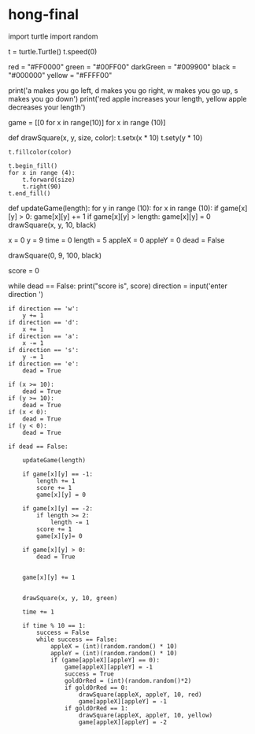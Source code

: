 # hong-final
import turtle
import random

t = turtle.Turtle()
t.speed(0)

red = "#FF0000"
green = "#00FF00"
darkGreen = "#009900"
black = "#000000"
yellow = "#FFFF00"

print('a makes you go left, d makes you go right, w makes you go up, s makes you go down')
print('red apple increases your length, yellow apple decreases your length')

game = [[0 for x in range(10)] for x in range (10)]

def drawSquare(x, y, size, color):
    t.setx(x * 10)
    t.sety(y * 10)

    t.fillcolor(color)

    t.begin_fill()
    for x in range (4):
        t.forward(size)
        t.right(90)
    t.end_fill()

def updateGame(length):
    for y in range (10):
        for x in range (10):
            if game[x][y] > 0:
                game[x][y] += 1
            if game[x][y] > length:
                game[x][y] = 0
                drawSquare(x, y, 10, black)

x = 0
y = 9
time = 0
length = 5
appleX = 0
appleY = 0
dead = False

drawSquare(0, 9, 100, black)

score = 0

while dead == False:
    print("score is", score)
    direction = input('enter direction ')

    if direction == 'w':
        y += 1
    if direction == 'd':
        x += 1
    if direction == 'a':
        x -= 1
    if direction == 's':
        y -= 1
    if direction == 'e':
        dead = True
   
    if (x >= 10):
        dead = True
    if (y >= 10):
        dead = True
    if (x < 0):
        dead = True
    if (y < 0):
        dead = True
   
    if dead == False:

        updateGame(length)

        if game[x][y] == -1:
            length += 1
            score += 1 
            game[x][y] = 0

        if game[x][y] == -2:
            if length >= 2:
                length -= 1
            score += 1
            game[x][y]= 0 
       
        if game[x][y] > 0:
            dead = True
       

        game[x][y] += 1


        drawSquare(x, y, 10, green)

        time += 1

        if time % 10 == 1:
            success = False
            while success == False:
                appleX = (int)(random.random() * 10)
                appleY = (int)(random.random() * 10)
                if (game[appleX][appleY] == 0):
                    game[appleX][appleY] = -1
                    success = True
                    goldOrRed = (int)(random.random()*2)
                    if goldOrRed == 0:
                        drawSquare(appleX, appleY, 10, red)
                        game[appleX][appleY] = -1
                    if goldOrRed == 1:
                        drawSquare(appleX, appleY, 10, yellow)
                        game[appleX][appleY] = -2
